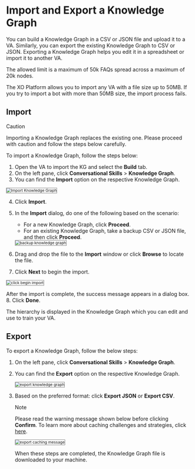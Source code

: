 # Import and Export a Knowledge Graph

You can build a Knowledge Graph in a CSV or JSON file and upload it to a VA. Similarly, you can export the existing Knowledge Graph to CSV or JSON. Exporting a Knowledge Graph helps you edit it in a spreadsheet or import it to another VA.

The allowed limit is a maximum of 50k FAQs spread across a maximum of 20k nodes.

The XO Platform allows you to import any VA with a file size up to 50MB. If you try to import a bot with more than 50MB size, the import process fails.

## Import

<div class="admonition warning">
<p class="admonition-title">Caution</p>
<p>Importing a Knowledge Graph replaces the existing one. Please proceed with caution and follow the steps below carefully.</p>
</div>

To import a Knowledge Graph, follow the steps below:

1. Open the VA to import the KG and select the **Build** tab.
2. On the left pane, click **Conversational Skills** > **Knowledge Graph**.
3. You can find the **Import** option on the respective Knowledge Graph.
<img src="../images/import-knowledge-graph.png" alt="Import Knowledge Graph" title="Import Knowledge Graph" style="border: 1px solid gray; zoom:75%;">

4. Click **Import**.
5. In the **Import** dialog, do one of the following based on the scenario:
    * For a new Knowledge Graph, click **Proceed**.
    * For an existing Knowledge Graph, take a backup CSV or JSON file, and then click **Proceed**.
    <img src="../images/backup-knowledge-graph.png" alt="backup knowledge graph" title="backup knowledge graph" style="border: 1px solid gray; zoom:75%;">

6. Drag and drop the file to the **Import** window or click **Browse** to locate the file.
7. Click **Next** to begin the import.
<img src="../images/click-begin-import.png" alt="click begin import" title="click begin import" style="border: 1px solid gray; zoom:75%;">

After the import is complete, the success message appears in a dialog box. 
8. Click **Done**.

The hierarchy is displayed in the Knowledge Graph which you can edit and use to train your VA.

## Export

To export a Knowledge Graph, follow the below steps:

1. On the left pane, click **Conversational Skills** > **Knowledge Graph**.
2. You can find the **Export** option on the respective Knowledge Graph.

    <img src="../images/export-knowledge-graph.png" alt="export knowledge graph" title="export knowledge graph" style="border: 1px solid gray; zoom:75%;">

3. Based on the preferred format: click **Export JSON** or **Export CSV**.

    <div class="admonition note">
    <p class="admonition-title">Note</p>
    <p>Please read the warning message shown below before clicking <b>Confirm</b>. To learn more about caching challenges and strategies, click <a href="https://aws.amazon.com/builders-library/caching-challenges-and-strategies/#:~:text=Caches%20are%20also%20susceptible%20to%20poisoning%20attacks%2C%20in%20which%20a,will%20see%20the%20malicious%20value">here</a>.</p>
    </div>

    <img src="../images/export-caching-notice-message.png" alt="export caching message" title="export caching message" style="border: 1px solid gray; zoom:75%;">

    When these steps are completed, the Knowledge Graph file is downloaded to your machine.
